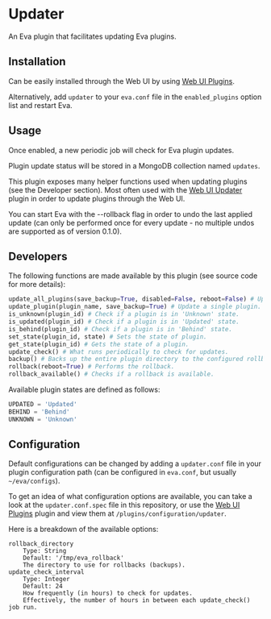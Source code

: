 Updater
=======

An Eva plugin that facilitates updating Eva plugins.

## Installation

Can be easily installed through the Web UI by using [Web UI Plugins](https://github.com/edouardpoitras/eva-web-ui-plugins).

Alternatively, add `updater` to your `eva.conf` file in the `enabled_plugins` option list and restart Eva.

## Usage

Once enabled, a new periodic job will check for Eva plugin updates.

Plugin update status will be stored in a MongoDB collection named `updates`.

This plugin exposes many helper functions used when updating plugins (see the Developer section).
Most often used with the [Web UI Updater](https://github.com/edouardpoitras/eva-web-ui-updater) plugin in order to update plugins through the Web UI.

You can start Eva with the --rollback flag in order to undo the last applied update (can only be performed once for every update - no multiple undos are supported as of version 0.1.0).

## Developers

The following functions are made available by this plugin (see source code for more details):

```python
update_all_plugins(save_backup=True, disabled=False, reboot=False) # Updates all plugins.
update_plugin(plugin_name, save_backup=True) # Update a single plugin.
is_unknown(plugin_id) # Check if a plugin is in 'Unknown' state.
is_updated(plugin_id) # Check if a plugin is in 'Updated' state.
is_behind(plugin_id) # Check if a plugin is in 'Behind' state.
set_state(plugin_id, state) # Sets the state of plugin.
get_state(plugin_id) # Gets the state of a plugin.
update_check() # What runs periodically to check for updates.
backup() # Backs up the entire plugin directory to the configured rollback directory.
rollback(reboot=True) # Performs the rollback.
rollback_available() # Checks if a rollback is available.
```

Available plugin states are defined as follows:

```python
UPDATED = 'Updated'
BEHIND = 'Behind'
UNKNOWN = 'Unknown'
```

## Configuration

Default configurations can be changed by adding a `updater.conf` file in your plugin configuration path (can be configured in `eva.conf`, but usually `~/eva/configs`).

To get an idea of what configuration options are available, you can take a look at the `updater.conf.spec` file in this repository, or use the [Web UI Plugins](https://github.com/edouardpoitras/eva-web-ui-plugins) plugin and view them at `/plugins/configuration/updater`.

Here is a breakdown of the available options:

    rollback_directory
        Type: String
        Default: '/tmp/eva_rollback'
        The directory to use for rollbacks (backups).
    update_check_interval
        Type: Integer
        Default: 24
        How frequently (in hours) to check for updates.
        Effectively, the number of hours in between each update_check() job run.
